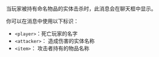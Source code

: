 当玩家被持有命名物品的实体击杀时，此消息会在聊天框中显示。

你可以在消息中使用以下标识：

- `<player>`：死亡玩家的名字
- `<attacker>`： 造成伤害的实体名称
- `<item>`： 攻击者持有的物品名称
